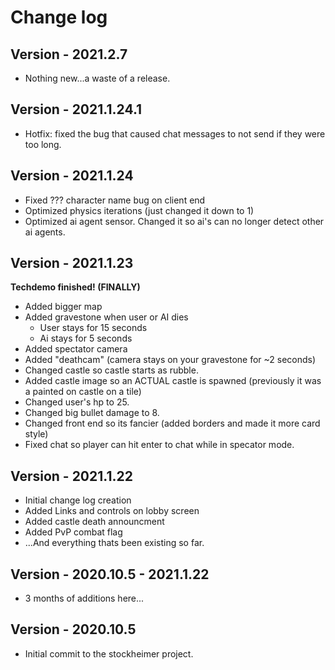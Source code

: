# Change log

## Version - 2021.2.7
* Nothing new...a waste of a release.

## Version - 2021.1.24.1
* Hotfix: fixed the bug that caused chat messages to not send if they were too long.

## Version - 2021.1.24
* Fixed ??? character name bug on client end
* Optimized physics iterations (just changed it down to 1)
* Optimized ai agent sensor. Changed it so ai's can no longer detect other ai agents.

## Version - 2021.1.23
**Techdemo finished! (FINALLY)**
* Added bigger map
* Added gravestone when user or AI dies 
  * User stays for 15 seconds
  * Ai stays for 5 seconds
* Added spectator camera
* Added "deathcam" (camera stays on your gravestone for ~2 seconds)
* Changed castle so castle starts as rubble.
* Added castle image so an ACTUAL castle is spawned (previously it was a painted on castle on a tile)
* Changed user's hp to 25.
* Changed big bullet damage to 8.
* Changed front end so its fancier (added borders and made it more card style)
* Fixed chat so player can hit enter to chat while in specator mode.

## Version - 2021.1.22
* Initial change log creation
* Added Links and controls on lobby screen
* Added castle death announcment
* Added PvP combat flag
* ...And everything thats been existing so far.

## Version - 2020.10.5 - 2021.1.22
* 3 months of additions here...

## Version - 2020.10.5
* Initial commit to the stockheimer project.